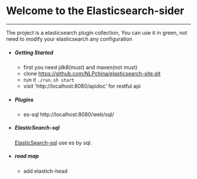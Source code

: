 # Welcome to the Elasticsearch-sider 

------

The project is a elasticsearch plugin collection, You can use it in green, not need to modify your elasticsearch any configuration



- ##### Getting Started

  * first you need jdk8(must) and maven(not must)
  * clone https://github.com/NLPchina/elasticsearch-site.git
  * run it `./run.sh start` 
  * visit 'http://localhost:8080/apidoc' for restful api

	

- ##### Plugins
  * es-sql http://localhost:8080/web/sql/

  
- ##### ElasticSearch-sql
	[ElasticSearch-sql](https://github.com/NLPchina/elasticsearch-sql) use es by sql. 
	

	
- ##### road map
  * add elastich-head
  


